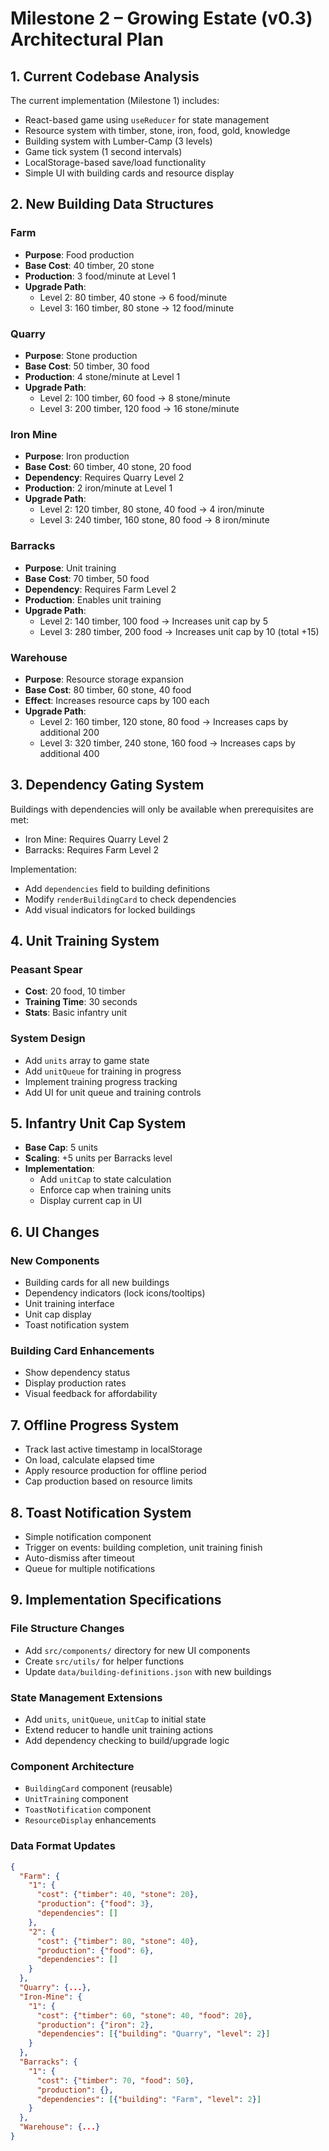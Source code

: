 # Milestone 2 – Growing Estate (v0.3) Architectural Plan

## 1. Current Codebase Analysis

The current implementation (Milestone 1) includes:
- React-based game using `useReducer` for state management
- Resource system with timber, stone, iron, food, gold, knowledge
- Building system with Lumber-Camp (3 levels)
- Game tick system (1 second intervals)
- LocalStorage-based save/load functionality
- Simple UI with building cards and resource display

## 2. New Building Data Structures

### Farm
- **Purpose**: Food production
- **Base Cost**: 40 timber, 20 stone
- **Production**: 3 food/minute at Level 1
- **Upgrade Path**:
  - Level 2: 80 timber, 40 stone → 6 food/minute
  - Level 3: 160 timber, 80 stone → 12 food/minute

### Quarry
- **Purpose**: Stone production
- **Base Cost**: 50 timber, 30 food
- **Production**: 4 stone/minute at Level 1
- **Upgrade Path**:
  - Level 2: 100 timber, 60 food → 8 stone/minute
  - Level 3: 200 timber, 120 food → 16 stone/minute

### Iron Mine
- **Purpose**: Iron production
- **Base Cost**: 60 timber, 40 stone, 20 food
- **Dependency**: Requires Quarry Level 2
- **Production**: 2 iron/minute at Level 1
- **Upgrade Path**:
  - Level 2: 120 timber, 80 stone, 40 food → 4 iron/minute
  - Level 3: 240 timber, 160 stone, 80 food → 8 iron/minute

### Barracks
- **Purpose**: Unit training
- **Base Cost**: 70 timber, 50 food
- **Dependency**: Requires Farm Level 2
- **Production**: Enables unit training
- **Upgrade Path**:
  - Level 2: 140 timber, 100 food → Increases unit cap by 5
  - Level 3: 280 timber, 200 food → Increases unit cap by 10 (total +15)

### Warehouse
- **Purpose**: Resource storage expansion
- **Base Cost**: 80 timber, 60 stone, 40 food
- **Effect**: Increases resource caps by 100 each
- **Upgrade Path**:
  - Level 2: 160 timber, 120 stone, 80 food → Increases caps by additional 200
  - Level 3: 320 timber, 240 stone, 160 food → Increases caps by additional 400

## 3. Dependency Gating System

Buildings with dependencies will only be available when prerequisites are met:
- Iron Mine: Requires Quarry Level 2
- Barracks: Requires Farm Level 2

Implementation:
- Add `dependencies` field to building definitions
- Modify `renderBuildingCard` to check dependencies
- Add visual indicators for locked buildings

## 4. Unit Training System

### Peasant Spear
- **Cost**: 20 food, 10 timber
- **Training Time**: 30 seconds
- **Stats**: Basic infantry unit

### System Design
- Add `units` array to game state
- Add `unitQueue` for training in progress
- Implement training progress tracking
- Add UI for unit queue and training controls

## 5. Infantry Unit Cap System

- **Base Cap**: 5 units
- **Scaling**: +5 units per Barracks level
- **Implementation**:
  - Add `unitCap` to state calculation
  - Enforce cap when training units
  - Display current cap in UI

## 6. UI Changes

### New Components
- Building cards for all new buildings
- Dependency indicators (lock icons/tooltips)
- Unit training interface
- Unit cap display
- Toast notification system

### Building Card Enhancements
- Show dependency status
- Display production rates
- Visual feedback for affordability

## 7. Offline Progress System

- Track last active timestamp in localStorage
- On load, calculate elapsed time
- Apply resource production for offline period
- Cap production based on resource limits

## 8. Toast Notification System

- Simple notification component
- Trigger on events: building completion, unit training finish
- Auto-dismiss after timeout
- Queue for multiple notifications

## 9. Implementation Specifications

### File Structure Changes
- Add `src/components/` directory for new UI components
- Create `src/utils/` for helper functions
- Update `data/building-definitions.json` with new buildings

### State Management Extensions
- Add `units`, `unitQueue`, `unitCap` to initial state
- Extend reducer to handle unit training actions
- Add dependency checking to build/upgrade logic

### Component Architecture
- `BuildingCard` component (reusable)
- `UnitTraining` component
- `ToastNotification` component
- `ResourceDisplay` enhancements

### Data Format Updates
```json
{
  "Farm": {
    "1": {
      "cost": {"timber": 40, "stone": 20},
      "production": {"food": 3},
      "dependencies": []
    },
    "2": {
      "cost": {"timber": 80, "stone": 40},
      "production": {"food": 6},
      "dependencies": []
    }
  },
  "Quarry": {...},
  "Iron-Mine": {
    "1": {
      "cost": {"timber": 60, "stone": 40, "food": 20},
      "production": {"iron": 2},
      "dependencies": [{"building": "Quarry", "level": 2}]
    }
  },
  "Barracks": {
    "1": {
      "cost": {"timber": 70, "food": 50},
      "production": {},
      "dependencies": [{"building": "Farm", "level": 2}]
    }
  },
  "Warehouse": {...}
}